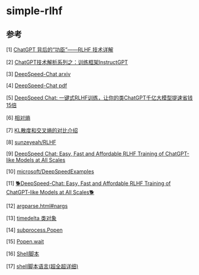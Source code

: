 # simple-rlhf

## 参考

[1] [ChatGPT 背后的“功臣”——RLHF 技术详解](https://huggingface.co/blog/zh/rlhf)

[2] [ChatGPT技术解析系列之：训练框架InstructGPT](https://zhuanlan.zhihu.com/p/605516116)

[3] [DeepSpeed-Chat arxiv](https://arxiv.org/abs/2308.01320)

[4] [DeepSpeed-Chat pdf](https://arxiv.org/pdf/2308.01320.pdf)

[5] [DeepSpeed Chat: 一键式RLHF训练，让你的类ChatGPT千亿大模型提速省钱15倍](https://github.com/microsoft/DeepSpeed/blob/master/blogs/deepspeed-chat/chinese/README.md)

[6] [相对熵](https://baike.baidu.com/item/%E7%9B%B8%E5%AF%B9%E7%86%B5/4233536)

[7] [KL散度和交叉熵的对比介绍](https://baijiahao.baidu.com/s?id=1763841223452070719)

[8] [sunzeyeah/RLHF](https://github.com/sunzeyeah/RLHF)

[9] [DeepSpeed Chat: Easy, Fast and Affordable RLHF Training of ChatGPT-like Models at All Scales](https://github.com/microsoft/DeepSpeed/tree/master/blogs/deepspeed-chat)

[10] [microsoft/DeepSpeedExamples](https://github.com/microsoft/DeepSpeedExamples)

[11] [🐕DeepSpeed-Chat: Easy, Fast and Affordable RLHF Training of ChatGPT-like Models at All Scales🐕](https://github.com/microsoft/DeepSpeedExamples/tree/master/applications/DeepSpeed-Chat)

[12] [argparse.html#nargs](https://docs.python.org/zh-cn/3/library/argparse.html#nargs)

[13] [timedelta 类对象](https://docs.python.org/zh-cn/3/library/datetime.html#datetime.timedelta)

[14] [subprocess.Popen](https://docs.python.org/zh-cn/3/library/subprocess.html#subprocess.Popen)

[15] [Popen.wait](https://docs.python.org/zh-cn/3/library/subprocess.html#subprocess.Popen.wait)

[16] [Shell脚本](https://blog.csdn.net/weixin_44689630/article/details/120615238)

[17] [shell脚本语言(超全超详细)](https://blog.csdn.net/weixin_43288201/article/details/105643692)